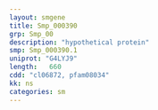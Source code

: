 ```yaml
---
layout: smgene
title: Smp_000390
grp: Smp_00
description: "hypothetical protein"
smp: Smp_000390.1
uniprot: "G4LYJ9"
length:   660
cdd: "cl06872, pfam08034"
kk: ns
categories: sm
---
```

